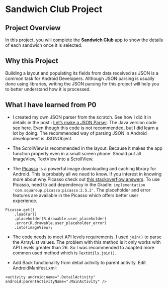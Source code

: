 # Sandwich Club Project

## Project Overview
In this project, you will complete the **Sandwich Club** app to
show the details of each sandwich once it is selected.

## Why this Project

Building a layout and populating its fields from data received as JSON
is a common task for Android Developers. Although JSON parsing is usually
done using libraries, writing the JSON parsing for  this project will
help you to better understand how it is processed.

## What I have learned from P0
- I created my own JSON parser from the scratch. See how I did it in details in the post : [Let’s make a JSON Parser](https://medium.com/@mingat.dalai/lets-make-a-json-parser-102382c7a010). The Java version code see here. Even though this code is not recommended, but I did learn a lot by doing. The recommended way of parsing JSON in Android development is JSONObject. 

- The ScrollView is recommended in the layout. Because it makes the app function properly even in a small screen phone. Should put all ImageView, TextView into a ScrollView. 

- The [Picasso](http://square.github.io/picasso/ ) is a powerful image downloading and caching library for Android. This is probably all we need to know. If you interest in knowing more about why Picasso check out [this stackoverflow answers](https://stackoverflow.com/questions/22330772/why-use-android-picasso-library-to-download-images). To use Picasso, need to add dependency in the Gradle: ```implementation 'com.squareup.picasso:picasso:2.5.2'```. The placeholder and error features are available in the Picasso which offers better user experience.
```
Picasso.get()
    .load(url)
    .placeholder(R.drawable.user_placeholder)
    .error(R.drawable.user_placeholder_error)
    .into(imageView);
```

- The code needs to meet API levels requirements. I used ```join()``` to parse the ArrayList values. The problem with this method is it only works with API Levels greater than 26. So I was recommended to adapted more common used method which is ```TextUtils.join()```. 

- Add Back functionality from detail activity to parent activity. Edit AndroidManifest.xml:
```
<activity android:name=".DetailActivity" android:parentActivityName=".MainActivity" />
```

